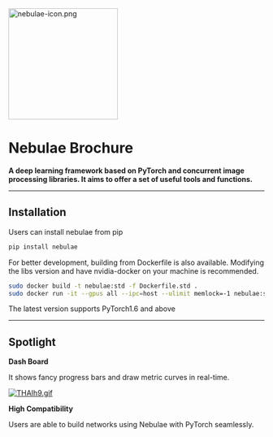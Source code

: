 <img src="https://s4.ax1x.com/2022/01/03/THE0u6.png" alt="nebulae-icon.png" width = "215" height = "219" />

# Nebulae Brochure

**A deep learning framework based on PyTorch and concurrent image processing libraries. It aims to offer a set of useful tools and functions.**

------

## Installation

Users can install nebulae from pip

```sh
pip install nebulae
```

For better development, building from Dockerfile is also available. Modifying the libs version and have nvidia-docker on your machine is recommended.

```sh
sudo docker build -t nebulae:std -f Dockerfile.std .
sudo docker run -it --gpus all --ipc=host --ulimit memlock=-1 nebulae:std
```

The latest version supports PyTorch1.6 and above


------

## Spotlight

**Dash Board**

It shows fancy progress bars and draw metric curves in real-time.

[![THAIh9.gif](https://s4.ax1x.com/2022/01/03/THAIh9.gif)](https://imgtu.com/i/THAIh9)



**High Compatibility**

Users are able to build networks using Nebulae with PyTorch seamlessly.
